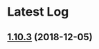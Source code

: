 # Latest Log 

## [1.10.3](https://github.com/alibaba-fusion/next/compare/1.10.2...1.10.3) (2018-12-05)


